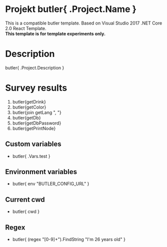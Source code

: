 # Projekt butler{ .Project.Name }

This is a compatible butler template. Based on Visual Studio 2017 .NET Core 2.0 React Template.<br>
**This template is for template experiments only.**

# Description

butler{ .Project.Description }

# Survey results

1. butler{getDrink}
2. butler{getColor}
3. butler{join getLang ", "}
4. butler{getDb}
5. butler{getDbPassword}
6. butler{getPrintNode}

## Custom variables

- butler{ .Vars.test }

## Environment variables

- butler{ env "BUTLER_CONFIG_URL" }

## Current cwd

- butler{ cwd }

## Regex

- butler{ (regex "[0-9]+").FindString "I'm 26 years old" }
